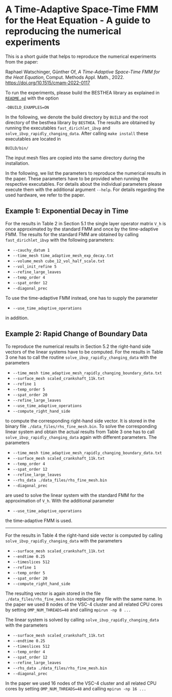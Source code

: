 
A Time-Adaptive Space-Time FMM for the Heat Equation - A guide to reproducing the numerical experiments
======================================================================================

This is a short guide that helps to reproduce the numerical experiments from the paper:

Raphael Watschinger, Günther Of, *A Time-Adaptive Space-Time FMM for the Heat Equation*, Comput. Methods Appl. Math., 2022. https://doi.org/10.1515/cmam-2022-0117

To run the experiments, please build the BESTHEA library as explained in [`README.md`](../README.md) with the option
```
-DBUILD_EXAMPLES=ON
```
In the following, we denote the build directory by `BUILD` and the root directory of the besthea library by `BESTHEA`. The results are obtained by running the executables `fast_dirichlet_ibvp` and `solve_ibvp_rapidly_changing_data`.
After calling `make install` these executables are located in
```
BUILD/bin/
```
The input mesh files are copied into the same directory during the installation.

In the following, we list the parameters to reproduce the numerical results in the paper. These parameters have to be provided when running the respective executables. For details about the individual parameters please execute them with the additional argument `--help`. For details regarding the used hardware, we refer to the paper.

## Example 1: Exponential Decay in Time

For the results in Table 2 in Section 5.1 the single layer operator matrix `V_h` is once approximated by the standard FMM and once by the time-adaptive FMM. The results for the standard FMM are obtained by calling `fast_dirichlet_ibvp` with the following parameters:

* `--cauchy_datum 1`
* `--time_mesh time_adaptive_mesh_exp_decay.txt`
* `--volume_mesh cube_12_vol_half_scale.txt`
* `--vol_init_refine 5`
* `--refine_large_leaves`
* `--temp_order 4`
* `--spat_order 12`
* `--diagonal_prec`

To use the time-adaptive FMM instead, one has to supply the parameter

* `--use_time_adaptive_operations`

in addition.

## Example 2: Rapid Change of Boundary Data

To reproduce the numerical results in Section 5.2 the right-hand side vectors of the linear systems have to be computed. For the results in Table 3 one has to call the routine `solve_ibvp_rapidly_changing_data` with the parameters

* `--time_mesh time_adaptive_mesh_rapidly_changing_boundary_data.txt`
* `--surface_mesh scaled_crankshaft_11k.txt`
* `--refine 1`
* `--temp_order 5`
* `--spat_order 20`
* `--refine_large_leaves`
* `--use_time_adaptive_operations`
* `--compute_right_hand_side`

to compute the corresponding right-hand side vector. It is stored in the binary file `./data_files/rhs_fine_mesh.bin`. To solve the corresponding linear system and obtain the actual results from Table 3 one has to call `solve_ibvp_rapidly_changing_data` again with different parameters. The parameters

* `--time_mesh time_adaptive_mesh_rapidly_changing_boundary_data.txt`
* `--surface_mesh scaled_crankshaft_11k.txt`
* `--temp_order 4`
* `--spat_order 12`
* `--refine_large_leaves`
* `--rhs_data ./data_files/rhs_fine_mesh.bin`
* `--diagonal_prec`

are used to solve the linear system with the standard FMM for the approximation of `V_h`. With the additional parameter

* `--use_time_adaptive_operations`

the time-adaptive FMM is used.

---

For the results in Table 4 the right-hand side vector is computed by calling `solve_ibvp_rapidly_changing_data` with the parameters

* `--surface_mesh scaled_crankshaft_11k.txt`
* `--endtime 0.25`
* `--timeslices 512`
* `--refine 1`
* `--temp_order 5`
* `--spat_order 20`
* `--compute_right_hand_side`

The resulting vector is again stored in the file `./data_files/rhs_fine_mesh.bin` replacing any file with the same name. In the paper we used 8 nodes of the VSC-4 cluster and all related CPU cores by setting `OMP_NUM_THREADS=48` and calling `mpirun -np 8 ...`

The linear system is solved by calling `solve_ibvp_rapidly_changing_data` with the parameters

* `--surface_mesh scaled_crankshaft_11k.txt`
* `--endtime 0.25`
* `--timeslices 512`
* `--temp_order 4`
* `--spat_order 12`
* `--refine_large_leaves`
* `--rhs_data ./data_files/rhs_fine_mesh.bin`
* `--diagonal_prec`

In the paper we used 16 nodes of the VSC-4 cluster and all related CPU cores by setting `OMP_NUM_THREADS=48` and calling `mpirun -np 16 ...`
